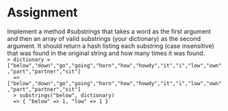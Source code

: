 <h1><strong>Assignment</strong></h1>
Implement a method #substrings that takes a word as the first argument and 
then an array of valid substrings (your dictionary) as the second argument. It should return a hash listing each substring (case insensitive) that was found in the original string and how many times it was found.

<code>
> dictionary = ["below","down","go","going","horn","how","howdy","it","i","low","own","part","partner","sit"]
  => ["below","down","go","going","horn","how","howdy","it","i","low","own","part","partner","sit"]
  > substrings("below", dictionary)
  => { "below" => 1, "low" => 1 }
  </code>

  